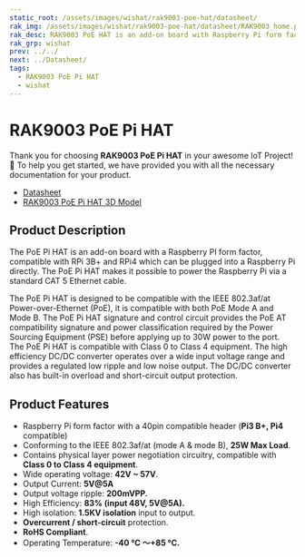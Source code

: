 ```yaml
---
static_root: /assets/images/wishat/rak9003-poe-hat/datasheet/
rak_img: /assets/images/wishat/rak9003-poe-hat/datasheet/RAK9003_home.png
rak_desc: RAK9003 PoE HAT is an add-on board with Raspberry Pi form factor which can be plugged into a Raspberry Pi directly. This makes it possible to power the Raspberry Pi via a standard CAT 5 Ethernet cable.
rak_grp: wishat
prev: ../../
next: ../Datasheet/
tags:
  - RAK9003 PoE Pi HAT
  - wishat
---
```


# RAK9003 PoE Pi HAT
Thank you for choosing **RAK9003 PoE Pi HAT** in your awesome IoT Project! 🎉 To help you get started, we have provided you with all the necessary documentation for your product.

* [Datasheet](../Datasheet/)
* [RAK9003 PoE Pi HAT 3D Model](https://downloads.rakwireless.com/3D_File/WisHat/PWB-RAK9003_POE_HAT.stp)




## Product Description

The PoE Pi HAT is an add-on board with a Raspberry PI form factor, compatible with RPi 3B+ and RPi4 which can be plugged into a Raspberry Pi directly. The PoE Pi HAT makes it possible to power the Raspberry Pi via a standard CAT 5 Ethernet cable.

The PoE Pi HAT is designed to be compatible with the IEEE 802.3af/at Power-over-Ethernet (PoE), it is compatible with both PoE Mode A and Mode B. The PoE Pi HAT signature and control circuit provides the PoE AT compatibility signature and power classification required by the Power Sourcing Equipment (PSE) before applying up to 30W power to the port. The PoE Pi HAT is compatible with Class 0 to Class 4 equipment. The high efficiency DC/DC converter operates over a wide input voltage range and provides a regulated low ripple and low noise output. The DC/DC converter also has built-in overload and short-circuit output protection.




## Product Features

- Raspberry Pi form factor with a 40pin compatible header (**Pi3 B+, Pi4** compatible)
- Conforming to the IEEE 802.3af/at (mode A & mode B), **25W Max Load**.
- Contains physical layer power negotiation circuitry, compatible with **Class 0 to Class 4 equipment**.
- Wide operating voltage: **42V ~ 57V**.
- Output Current: **5V@5A**
- Output voltage ripple: **200mVPP.**
- High Efficiency: **83% (input 48V, 5V@5A).**
- High isolation: **1.5KV isolation** input to output.
- **Overcurrent / short-circuit** protection.
- **RoHS Compliant**.
- Operating Temperature: **-40 ℃ ～+85 ℃.**
